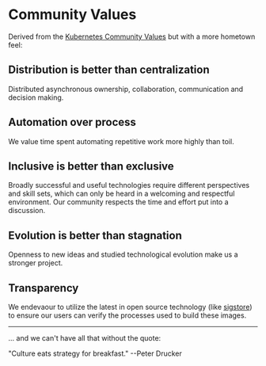 # Community Values

Derived from the [Kubernetes Community Values](https://kubernetes.io/community/values/) but with a more hometown feel: 

## Distribution is better than centralization
Distributed asynchronous ownership, collaboration, communication and decision making.  

## Automation over process 
We value time spent automating repetitive work more highly than toil.

## Inclusive is better than exclusive
Broadly successful and useful technologies require different perspectives and skill sets, which can only be heard in a welcoming and respectful environment. Our community respects the time and effort put into a discussion.

## Evolution is better than stagnation
Openness to new ideas and studied technological evolution make us a stronger project. 

## Transparency
We endevaour to utilize the latest in open source technology (like [sigstore](https://www.sigstore.dev/)) to ensure our users can verify the processes used to build these images.


---


... and we can't have all that without the quote: 

"Culture eats strategy for breakfast." --Peter Drucker
